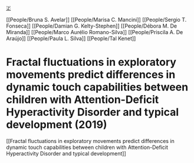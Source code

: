[🇿](zotero://select/library/items/G838TINU)

[[People/Bruna S. Avelar]] [[People/Marisa C. Mancini]] [[People/Sergio T. Fonseca]] [[People/Damian G. Kelty-Stephen]] [[People/Débora M. De Miranda]] [[People/Marco Aurélio Romano-Silva]] [[People/Priscila A. De Araújo]] [[People/Paula L. Silva]] [[People/Tal Kenet]] 
# Fractal fluctuations in exploratory movements predict differences in dynamic touch capabilities between children with Attention-Deficit Hyperactivity Disorder and typical development (2019)

[[Fractal fluctuations in exploratory movements predict differences in dynamic touch capabilities between children with Attention-Deficit Hyperactivity Disorder and typical development]]